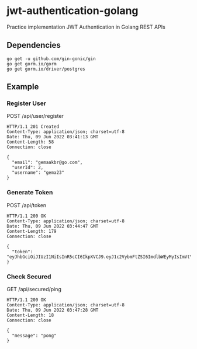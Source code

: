 # jwt-authentication-golang
Practice implementation JWT Authentication in Golang REST APIs

## Dependencies
    go get -u github.com/gin-gonic/gin
    go get gorm.io/gorm
    go get gorm.io/driver/postgres 

## Example
### Register User
POST /api/user/register

    HTTP/1.1 201 Created
    Content-Type: application/json; charset=utf-8
    Date: Thu, 09 Jun 2022 03:41:13 GMT
    Content-Length: 58
    Connection: close
    
    {
      "email": "gemaakbr@go.com",
      "userId": 2,
      "username": "gema23"
    }

### Generate Token
POST /api/token

    HTTP/1.1 200 OK
    Content-Type: application/json; charset=utf-8
    Date: Thu, 09 Jun 2022 03:44:47 GMT
    Content-Length: 179
    Connection: close
    
    {
      "token": "eyJhbGciOiJIUzI1NiIsInR5cCI6IkpXVCJ9.eyJ1c2VybmFtZSI6ImdlbWEyMyIsImVtYWlsIjoiZ2VtYWFrYnJAZ28uY29tIiwiZXhwIjoxNjU0NzQ5ODg3fQ.hNVHM7FSXFRTwkV1SG0SFunyfO7lkRghNucKBsdr2lM"
    }

### Check Secured 
GET /api/secured/ping

    HTTP/1.1 200 OK
    Content-Type: application/json; charset=utf-8
    Date: Thu, 09 Jun 2022 03:47:28 GMT
    Content-Length: 18
    Connection: close
    
    {
      "message": "pong"
    }
